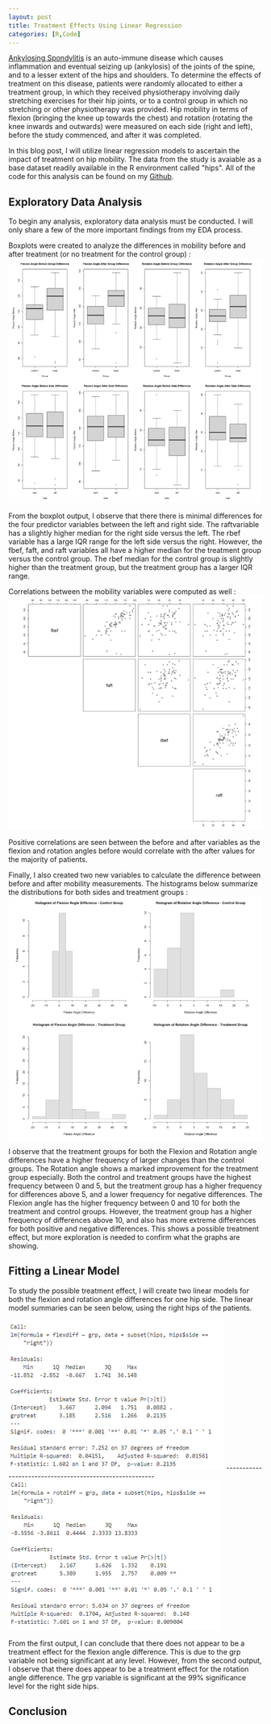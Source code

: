 ```yaml
---
layout: post
title: Treatment Effects Using Linear Regression
categories: [R,Code]
---
```

[Ankylosing Spondylitis](https://en.wikipedia.org/wiki/Ankylosing_spondylitis) is an auto-immune disease which causes inflammation and eventual seizing up (ankylosis) of the joints of the spine, and to a lesser extent of the hips and shoulders.  To determine the effects of treatment on this disease, patients were randomly allocated to either a treatment group, in which they received physiotherapy involving daily stretching exercises for their hip joints, or to a control group in which no stretching or other physiotherapy was provided.  Hip mobility in terms of flexion (bringing the knee up towards the chest) and rotation (rotating the knee inwards and outwards) were measured on each side (right and left), before the study commenced, and after it was completed.

In this blog post, I will utilize linear regression models to ascertain the impact of treatment on hip mobility. The data from the study is avaiable as a base dataset readily available in the R environment called "hips".  All of the code for this analysis can be found on my [Github](https://github.com/Murrkeys/prostate_cancer_linear_model).

## Exploratory Data Analysis

To begin any analysis, exploratory data analysis must be conducted.  I will only share a few of the more important findings from my EDA process.  

Boxplots were created to analyze the differences in mobility before and after treatment (or no treatment for the control group) : 
<img src="/images/LM_2.PNG">

From the boxplot output, I observe that there there is minimal differences for the four predictor variables between the left and right side. The raftvariable has a slightly higher median for the right side versus the left. The rbef variable has a large IQR range for the left side versus the right. However, the fbef, faft, and raft variables all have a higher median for the treatment group versus the control group. The rbef median for the control group is slightly higher than the treatment group, but the treatment group has a larger IQR range.

Correlations between the mobility variables were computed as well : 
<img src="/images/LM_1.PNG">

Positive correlations are seen between the before and after variables as the flexion and rotation angles before would correlate with the after values for the majority of patients.

Finally, I also created two new variables to calculate the difference between before and after mobility measurements.  The histograms below summarize the distributions for both sides and treatment groups : 
<img src="/images/LM_3.PNG">

I observe that the treatment groups for both the Flexion and Rotation angle differences have a higher frequency of larger changes than the control groups. The Rotation angle shows a marked improvement for the treatment group especially. Both the control and treatment groups have the highest frequency between 0 and 5, but the treatment group has a higher frequency for differences above 5, and a lower frequency for negative differences. The Flexion angle has the higher frequency between 0 and 10 for both the treatment and control groups. However, the treatment group has a higher frequency of differences above 10, and also has more extreme differences for both positive and negative differences. This shows a possible treatment effect, but more exploration is needed to confirm what the graphs are showing.

## Fitting a Linear Model

To study the possible treatment effect, I will create two linear models for both the flexion and rotation angle differences for one hip side.  The linear model summaries can be seen below, using the right hips of the patients. 

<img src="/images/LM_4.PNG">  
--------------------------------------------------------
<img src="/images/LM_5.PNG">  

From the first output, I can conclude that there does not appear to be a treatment effect for the flexion angle difference. This is due to the grp variable not being significant at any level.  However, from the second output, I observe that there does appear to be a treatment effect for the rotation angle difference. The grp variable is significant at the 99% significance level for the right side hips.  

## Conclusion


